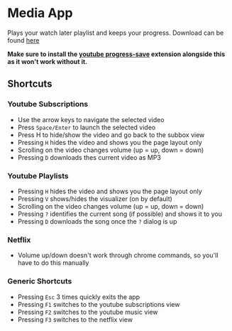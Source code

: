 # Media App

Plays your watch later playlist and keeps your progress.
Download can be found [here](https://chrome.google.com/webstore/detail/pffimndgkenjicjkcifjologcndibbld/publish-delayed?utm_source=chrome-app-launcher-info-dialog)

**Make sure to install the [youtube progress-save](https://chrome.google.com/webstore/detail/youtube-progress-save/oahihanjdfabhkcjhoppkifbinfplkad) extension alongside this as it won't work without it.**

## Shortcuts

### Youtube Subscriptions

* Use the arrow keys to navigate the selected video
* Press ```Space/Enter``` to launch the selected video
* Press H to hide/show the video and go back to the subbox view
* Pressing ```H``` hides the video and shows you the page layout only
* Scrolling on the video changes volume (up = up, down = down) 
* Pressing ```D``` downloads thes current video as MP3

### Youtube Playlists

* Pressing ```H``` hides the video and shows you the page layout only
* Pressing ```V``` shows/hides the visualizer (on by default)
* Scrolling on the video changes volume (up = up, down = down)
* Pressing ```?``` identifies the current song (if possible) and shows it to you
* Pressing ```D``` downloads the song once the ```?``` dialog is up

### Netflix

* Volume up/down doesn't work through chrome commands, so you'll have to do this manually

### Generic Shortcuts

* Pressing ```Esc``` 3 times quickly exits the app
* Pressing ```F1``` switches to the youtube subscriptions view
* Pressing ```F2``` switches to the youtube music view
* Pressing ```F3``` switches to the netflix view